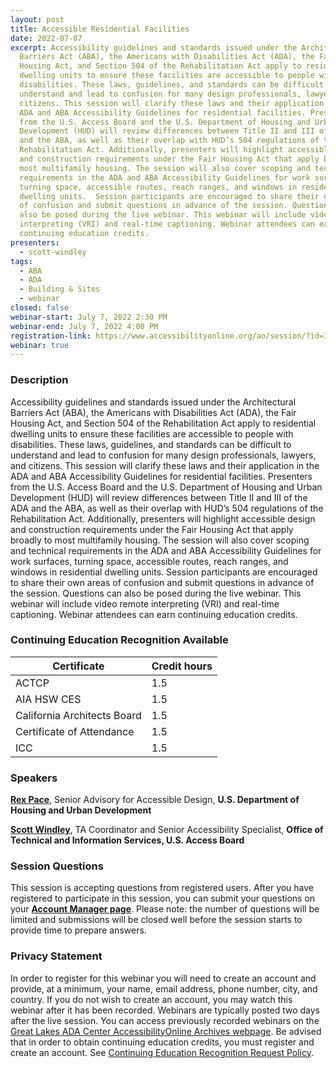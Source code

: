 ```yaml
---
layout: post
title: Accessible Residential Facilities
date: 2022-07-07
excerpt: Accessibility guidelines and standards issued under the Architectural
  Barriers Act (ABA), the Americans with Disabilities Act (ADA), the Fair
  Housing Act, and Section 504 of the Rehabilitation Act apply to residential
  dwelling units to ensure these facilities are accessible to people with
  disabilities. These laws, guidelines, and standards can be difficult to
  understand and lead to confusion for many design professionals, lawyers, and
  citizens. This session will clarify these laws and their application in the
  ADA and ABA Accessibility Guidelines for residential facilities. Presenters
  from the U.S. Access Board and the U.S. Department of Housing and Urban
  Development (HUD) will review differences between Title II and III of the ADA
  and the ABA, as well as their overlap with HUD’s 504 regulations of the
  Rehabilitation Act. Additionally, presenters will highlight accessible design
  and construction requirements under the Fair Housing Act that apply broadly to
  most multifamily housing. The session will also cover scoping and technical
  requirements in the ADA and ABA Accessibility Guidelines for work surfaces,
  turning space, accessible routes, reach ranges, and windows in residential
  dwelling units.  Session participants are encouraged to share their own areas
  of confusion and submit questions in advance of the session. Questions can
  also be posed during the live webinar. This webinar will include video remote
  interpreting (VRI) and real-time captioning. Webinar attendees can earn
  continuing education credits.
presenters:
  - scott-windley
tags:
  - ABA
  - ADA
  - Building & Sites
  - webinar
closed: false
webinar-start: July 7, 2022 2:30 PM
webinar-end: July 7, 2022 4:00 PM
registration-link: https://www.accessibilityonline.org/ao/session/?id=111007
webinar: true
---
```

### Description

Accessibility guidelines and standards issued under the Architectural Barriers Act (ABA), the Americans with Disabilities Act (ADA), the Fair Housing Act, and Section 504 of the Rehabilitation Act apply to residential dwelling units to ensure these facilities are accessible to people with disabilities. These laws, guidelines, and standards can be difficult to understand and lead to confusion for many design professionals, lawyers, and citizens. This session will clarify these laws and their application in the ADA and ABA Accessibility Guidelines for residential facilities. Presenters from the U.S. Access Board and the U.S. Department of Housing and Urban Development (HUD) will review differences between Title II and III of the ADA and the ABA, as well as their overlap with HUD’s 504 regulations of the Rehabilitation Act. Additionally, presenters will highlight accessible design and construction requirements under the Fair Housing Act that apply broadly to most multifamily housing. The session will also cover scoping and technical requirements in the ADA and ABA Accessibility Guidelines for work surfaces, turning space, accessible routes, reach ranges, and windows in residential dwelling units. Session participants are encouraged to share their own areas of confusion and submit questions in advance of the session. Questions can also be posed during the live webinar. This webinar will include video remote interpreting (VRI) and real-time captioning. Webinar attendees can earn continuing education credits.

### Continuing Education Recognition Available

| **Certificate**             | **Credit hours** |
| --------------------------- | ---------------- |
| ACTCP                       | 1.5              |
| AIA HSW CES                 | 1.5              |
| California Architects Board | 1.5              |
| Certificate of Attendance   | 1.5              |
| ICC                         | 1.5              |

### Speakers

**[Rex Pace](https://nam10.safelinks.protection.outlook.com/?url=https%3A%2F%2Fwww.accessibilityonline.org%2Fspeakers%2Fspeaker.aspx%3Fid%3D10680%26ret%3DLeased%2520Facilities&data=05%7C01%7Cbratta%40access-board.gov%7C913e36a067ab4c1e9aed08da35211169%7Cfc6093f5e55e4f93b2cf26d0822201c9%7C0%7C0%7C637880713386473383%7CUnknown%7CTWFpbGZsb3d8eyJWIjoiMC4wLjAwMDAiLCJQIjoiV2luMzIiLCJBTiI6Ik1haWwiLCJXVCI6Mn0%3D%7C3000%7C%7C%7C&sdata=Ge39xsXWq5QrqYN4vz56LnVYSSbDANUpdg2WDxsYyHg%3D&reserved=0)**, Senior Advisory for Accessible Design, **U.S. Department of Housing and Urban Development**

**[Scott Windley](https://nam10.safelinks.protection.outlook.com/?url=https%3A%2F%2Fwww.accessibilityonline.org%2Fspeakers%2Fspeaker.aspx%3Fid%3D10164%26ret%3DPlumbed%2520Elements%3A%2520Lavatories%2520and%2520Sinks%2C%2520Washers%2520and%2520Dryers%2C%2520and%2520Saunas%2520and%2520Steam%2520Rooms&data=05%7C01%7Cbratta%40access-board.gov%7C913e36a067ab4c1e9aed08da35211169%7Cfc6093f5e55e4f93b2cf26d0822201c9%7C0%7C0%7C637880713386473383%7CUnknown%7CTWFpbGZsb3d8eyJWIjoiMC4wLjAwMDAiLCJQIjoiV2luMzIiLCJBTiI6Ik1haWwiLCJXVCI6Mn0%3D%7C3000%7C%7C%7C&sdata=%2FaO3aEXL3QY58xJPfSARhCPPSxwonQ1XBrV%2BUWOFEGM%3D&reserved=0)**, TA Coordinator and Senior Accessibility Specialist, **Office of Technical and Information Services, U.S. Access Board**

### Session Questions

This session is accepting questions from registered users. After you have registered to participate in this session, you can submit your questions on your **[Account Manager page](https://www.accessibilityonline.org/ao/accountManager/110952)**. Please note: the number of questions will be limited and submissions will be closed well before the session starts to provide time to prepare answers.

### Privacy Statement

In order to register for this webinar you will need to create an account and provide, at a minimum, your name, email address, phone number, city, and country. If you do not wish to create an account, you may watch this webinar after it has been recorded. Webinars are typically posted two days after the live session. You can access previously recorded webinars on the [Great Lakes ADA Center AccessibilityOnline Archives webpage](https://www.accessibilityonline.org/ao/archives/). Be advised that in order to obtain continuing education credits, you must register and create an account. See [Continuing Education Recognition Request Policy](https://www.accessibilityonline.org/continuing-education/CEUDetails.aspx).
